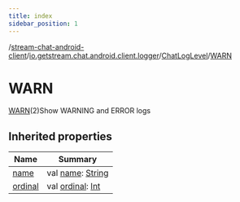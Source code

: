 ```yaml
---
title: index
sidebar_position: 1
---
```

/[stream-chat-android-client](../../../index.md)/[io.getstream.chat.android.client.logger](../../index.md)/[ChatLogLevel](../index.md)/[WARN](index.md)  
  
  
  
# WARN  
[WARN](index.md)(2)Show WARNING and ERROR logs  
  
## Inherited properties  
  
|  Name |  Summary | 
|---|---|
| <a name="io.getstream.chat.android.client.logger/ChatLogLevel.WARN/name/#/PointingToDeclaration/"></a>[name](name.md)| <a name="io.getstream.chat.android.client.logger/ChatLogLevel.WARN/name/#/PointingToDeclaration/"></a>val [name](name.md): [String](https://kotlinlang.org/api/latest/jvm/stdlib/kotlin/-string/index.html)|
| <a name="io.getstream.chat.android.client.logger/ChatLogLevel.WARN/ordinal/#/PointingToDeclaration/"></a>[ordinal](ordinal.md)| <a name="io.getstream.chat.android.client.logger/ChatLogLevel.WARN/ordinal/#/PointingToDeclaration/"></a>val [ordinal](ordinal.md): [Int](https://kotlinlang.org/api/latest/jvm/stdlib/kotlin/-int/index.html)|

